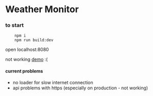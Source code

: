 # Weather Monitor

### to start
```
    npm i
    npm run build:dev
```
open localhost:8080

not working [demo](https://e-serebriakov.github.io/) :(
 
#### current problems
* no loader for slow internet connection
* api problems with https (especially on production - not working)
